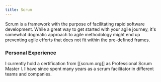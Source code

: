```yaml
---
title: Scrum
---
```

Scrum is a framework with the purpose of facilitating rapid software development. While a great way to get started with your agile journey, it's somewhat dogmatic approach to agile methodology might end up preventing agile efforts that does not fit within the pre-defined frames.

### Personal Experience
I currently hold a certification from [[scrum.org]] as Professional Scrum Master I. I have since spent many years as a scrum facilitator in different teams and companies.